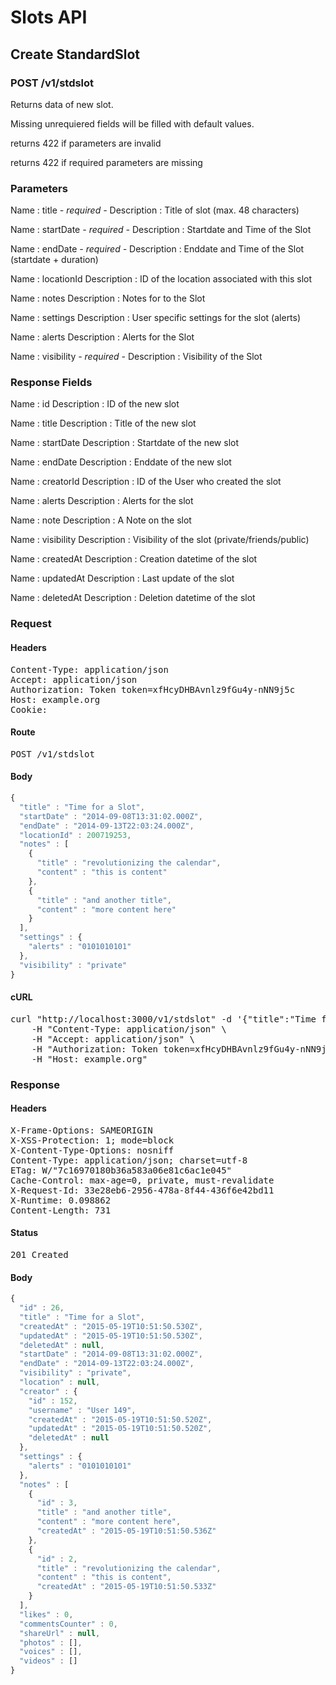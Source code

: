 # Slots API

## Create StandardSlot

### POST /v1/stdslot

Returns data of new slot.

Missing unrequiered fields will be filled with default values.

returns 422 if parameters are invalid

returns 422 if required parameters are missing

### Parameters

Name : title *- required -*
Description : Title of slot (max. 48 characters)

Name : startDate *- required -*
Description : Startdate and Time of the Slot

Name : endDate *- required -*
Description : Enddate and Time of the Slot (startdate + duration)

Name : locationId
Description : ID of the location associated with this slot

Name : notes
Description : Notes for to the Slot

Name : settings
Description : User specific settings for the slot (alerts)

Name : alerts
Description : Alerts for the Slot

Name : visibility *- required -*
Description : Visibility of the Slot


### Response Fields

Name : id
Description : ID of the new slot

Name : title
Description : Title of the new slot

Name : startDate
Description : Startdate of the new slot

Name : endDate
Description : Enddate of the new slot

Name : creatorId
Description : ID of the User who created the slot

Name : alerts
Description : Alerts for the slot

Name : note
Description : A Note on the slot

Name : visibility
Description : Visibility of the slot (private/friends/public)

Name : createdAt
Description : Creation datetime of the slot

Name : updatedAt
Description : Last update of the slot

Name : deletedAt
Description : Deletion datetime of the slot

### Request

#### Headers

<pre>Content-Type: application/json
Accept: application/json
Authorization: Token token=xfHcyDHBAvnlz9fGu4y-nNN9j5c
Host: example.org
Cookie: </pre>

#### Route

<pre>POST /v1/stdslot</pre>

#### Body
```javascript
{
  "title" : "Time for a Slot",
  "startDate" : "2014-09-08T13:31:02.000Z",
  "endDate" : "2014-09-13T22:03:24.000Z",
  "locationId" : 200719253,
  "notes" : [
    {
      "title" : "revolutionizing the calendar",
      "content" : "this is content"
    },
    {
      "title" : "and another title",
      "content" : "more content here"
    }
  ],
  "settings" : {
    "alerts" : "0101010101"
  },
  "visibility" : "private"
}
```


#### cURL

<pre class="request">curl &quot;http://localhost:3000/v1/stdslot&quot; -d &#39;{&quot;title&quot;:&quot;Time for a Slot&quot;,&quot;startDate&quot;:&quot;2014-09-08T13:31:02.000Z&quot;,&quot;endDate&quot;:&quot;2014-09-13T22:03:24.000Z&quot;,&quot;locationId&quot;:200719253,&quot;notes&quot;:[{&quot;title&quot;:&quot;revolutionizing the calendar&quot;,&quot;content&quot;:&quot;this is content&quot;},{&quot;title&quot;:&quot;and another title&quot;,&quot;content&quot;:&quot;more content here&quot;}],&quot;settings&quot;:{&quot;alerts&quot;:&quot;0101010101&quot;},&quot;visibility&quot;:&quot;private&quot;}&#39; -X POST \
	-H &quot;Content-Type: application/json&quot; \
	-H &quot;Accept: application/json&quot; \
	-H &quot;Authorization: Token token=xfHcyDHBAvnlz9fGu4y-nNN9j5c&quot; \
	-H &quot;Host: example.org&quot;</pre>

### Response

#### Headers

<pre>X-Frame-Options: SAMEORIGIN
X-XSS-Protection: 1; mode=block
X-Content-Type-Options: nosniff
Content-Type: application/json; charset=utf-8
ETag: W/&quot;7c16970180b36a583a06e81c6ac1e045&quot;
Cache-Control: max-age=0, private, must-revalidate
X-Request-Id: 33e28eb6-2956-478a-8f44-436f6e42bd11
X-Runtime: 0.098862
Content-Length: 731</pre>

#### Status

<pre>201 Created</pre>

#### Body

```javascript
{
  "id" : 26,
  "title" : "Time for a Slot",
  "createdAt" : "2015-05-19T10:51:50.530Z",
  "updatedAt" : "2015-05-19T10:51:50.530Z",
  "deletedAt" : null,
  "startDate" : "2014-09-08T13:31:02.000Z",
  "endDate" : "2014-09-13T22:03:24.000Z",
  "visibility" : "private",
  "location" : null,
  "creator" : {
    "id" : 152,
    "username" : "User 149",
    "createdAt" : "2015-05-19T10:51:50.520Z",
    "updatedAt" : "2015-05-19T10:51:50.520Z",
    "deletedAt" : null
  },
  "settings" : {
    "alerts" : "0101010101"
  },
  "notes" : [
    {
      "id" : 3,
      "title" : "and another title",
      "content" : "more content here",
      "createdAt" : "2015-05-19T10:51:50.536Z"
    },
    {
      "id" : 2,
      "title" : "revolutionizing the calendar",
      "content" : "this is content",
      "createdAt" : "2015-05-19T10:51:50.533Z"
    }
  ],
  "likes" : 0,
  "commentsCounter" : 0,
  "shareUrl" : null,
  "photos" : [],
  "voices" : [],
  "videos" : []
}
```
